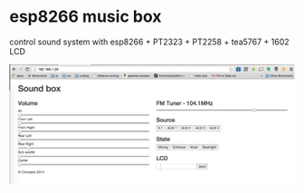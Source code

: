 # esp8266 music box
control sound system with esp8266 + PT2323 + PT2258 + tea5767 + 1602 LCD

![alt tag](https://raw.githubusercontent.com/avtehnik/esp8266-music-box/master/web-wiew.png)

